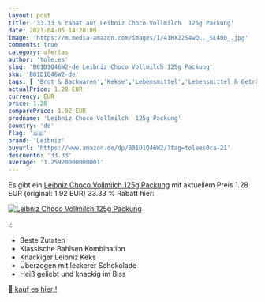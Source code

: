 ```yaml
---
layout: post
title: '33.33 % rabat auf Leibniz Choco Vollmilch  125g Packung'
date: 2021-04-05 14:28:09
image: 'https://m.media-amazon.com/images/I/41HX22S4wQL._SL400_.jpg'
comments: true
category: ofertas
author: 'tole.es'
slug: 'B01D1Q46W2-de Leibniz Choco Vollmilch 125g Packung'
sku: 'B01D1Q46W2-de'
tags: [ 'Brot & Backwaren','Kekse','Lebensmittel','Lebensmittel & Getränke','leibniz', ]
actualPrice: 1.28 EUR
currency: EUR
price: 1.28
comparePrice: 1.92 EUR
prodname: 'Leibniz Choco Vollmilch  125g Packung'
country: 'de'
flag: '🇩🇪'
brand: 'Leibniz'
buyurl: 'https://www.amazon.de/dp/B01D1Q46W2/?tag=tolees0ca-21'
descuento: '33.33'
average: '1.25920000000001'
---
```


Es gibt ein [Leibniz Choco Vollmilch  125g Packung](https://www.amazon.de/dp/B01D1Q46W2/?tag=tolees0ca-21) mit aktuellem Preis 1.28 EUR (original: 1.92 EUR) 33.33 % Rabatt hier:

[![Leibniz Choco Vollmilch  125g Packung](https://m.media-amazon.com/images/I/41HX22S4wQL._SL400_.jpg)](https://www.amazon.de/dp/B01D1Q46W2/?tag=tolees0ca-21)

ℹ️:

- Beste Zutaten
- Klassische Bahlsen Kombination
- Knackiger Leibniz Keks
- Überzogen mit leckerer Schokolade
- Heiß geliebt und knackig im Biss

[🛒 kauf es hier!!](https://www.amazon.de/dp/B01D1Q46W2/?tag=tolees0ca-21)
